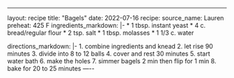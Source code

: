 ---
layout: recipe
title: "Bagels"
date: 2022-07-16
recipe:
  source_name: Lauren
  preheat: 425 F
  ingredients_markdown: |-
    * 1 tbsp. instant yeast
    * 4 c. bread/regular flour
    * 2 tsp. salt
    * 1 tbsp. molasses
    * 1 1/3 c. water

  directions_markdown: |-
    1. combine ingredients and knead
    2. let rise 90 minutes
    3. divide into 8 to 12 balls
    4. cover and rest 30 minutes
    5. start water bath
    6. make the holes
    7. simmer bagels 2 min then flip for 1 min
    8. bake for 20 to 25 minutes
—--
